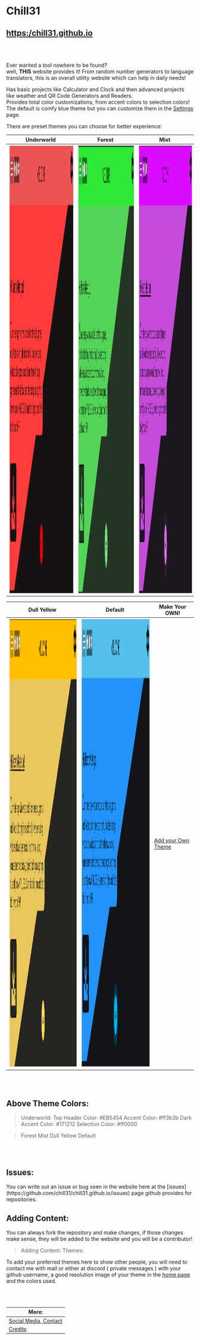 # Chill31 
## [https:/chill31.github.io](https://chill31.github.io)

<br>
<br>
  
Ever wanted a tool nowhere to be found?<br>
well, **THIS** website provides it! From random number generators to language translators, this is an overall utility website which can help in daily needs!

Has basic projects like Calculator and Clock and then advanced projects like weather and QR Code Generators and Readers.
<br>
Provides total color customizations, from accent colors to selection colors! The default is comfy blue theme but you can customize them in the [Settings](https://chill31.github.io/Settings.html) page.

There are preset themes you can choose for better experience:

| Underworld | Forest | Mist |
| -------------- | -------------- | -------------- |
| <img src="/assets/img/themes/git__underworld_theme.png" style="border: solid 2px #efefef; height: 30vh; width: 30vw;"> | <img src="/assets/img/themes/git__forest_theme.png" style="border: solid 2px #efefef; height: 30vh; width: 30vw;"> | <img src="/assets/img/themes/git__mist_theme.png" style="border: solid 2px #efefef; height: 30vh; width: 30vw;"> |

| Dull Yellow | Default | Make Your OWN! |
| -------------- | -------------- | -------------- |
| <img src="/assets/img/themes/git__dull_theme.png" style="border: solid 2px #efefef; height: 30vh; width: 30vw;"> | <img src="/assets/img/themes/git__normal_theme.png" style="border: solid 2px #efefef; height: 30vh; width: 30vw;"> | <a href="#theme_own">Add your Own Theme</a> |

<br>
<br>

## Above Theme Colors:

> Underworld:
  > Top Header Color: #EB5454
  > Accent Color: #ff3b3b
  > Dark Accent Color: #171212
  > Selection Color: #ff0000
  
> Forest
> Mist
> Dull Yellow
> Default

<br>
<br>


<h2 id="theme_own">Issues:</h2>
You can write out an issue or bug seen in the website here at the [issues](https://github.com/chill31/chill31.github.io/issues) page github provides for repositories.

## Adding Content:<br>
You can always fork the repository and make changes, if those changes make sense, they will be added to the website and you will be a contributor!

> Adding Content: Themes:<br>

To add your preferred themes here to show other people, you will need to contact me with mail or either at discord ( private messages ) with your github username, a good resolution image of your theme in the [home page](https://chill31.github.io/index.html) and the colors used.

<br>
<br>

| More: |
|-----------------------|
| [Social Media, Contact](https://chill31.github.io/index.html#contact) |
| [Credits](https://chill31.github.io/CREDITS.txt) |
